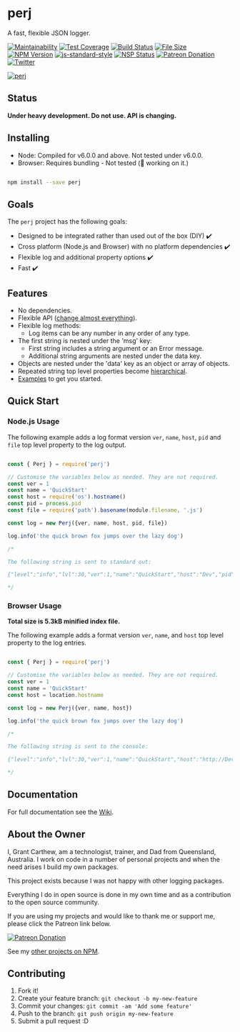 # perj

A fast, flexible JSON logger.

[![Maintainability][cc-maintain-badge]][cc-maintain-url]
[![Test Coverage][cc-coverage-badge]][cc-coverage-url]
[![Build Status][travisci-image]][travisci-url]
[![File Size][file-size-badge]][file-size-url]
[![NPM Version][npm-v-badge]][perj-npm]
[![js-standard-style][js-standard-image]][js-standard-url]
[![NSP Status][nsp-image]][nsp-url]
[![Patreon Donation][patreon-image]][patreon-url]
[![Twitter][twitter-badge]][twitter-url]

[![perj][perj-image]][perj-url]

## Status

__Under heavy development. Do not use. API is changing.__

## Installing

* Node: Compiled for v6.0.0 and above. Not tested under v6.0.0.
* Browser: Requires bundling - Not tested (🤔 working on it.)

```sh

npm install --save perj

```

## Goals

The `perj` project has the following goals:

* Designed to be integrated rather than used out of the box (DIY) ✔️
* Cross platform (Node.js and Browser) with no platform dependencies ✔️
* Flexible log and additional property options ✔️
* Fast ✔️

## Features

* No dependencies.
* Flexible API ([change almost everything][perj-options]).
* Flexible log methods:
  * Log items can be any number in any order of any type.
* The first string is nested under the 'msg' key:
  * First string includes a string argument or an Error message.
  * Additional string arguments are nested under the data key.
* Objects are nested under the 'data' key as an object or array of objects.
* Repeated string top level properties become [hierarchical][perj-separatorString].
* [Examples][perj-examples] to get you started.

## Quick Start

### Node.js Usage

The following example adds a log format version `ver`, `name`, `host`, `pid` and `file` top level property to the log output.

```js

const { Perj } = require('perj')

// Customise the variables below as needed. They are not required.
const ver = 1
const name = 'QuickStart'
const host = require('os').hostname()
const pid = process.pid
const file = require('path').basename(module.filename, '.js')

const log = new Perj({ver, name, host, pid, file})

log.info('the quick brown fox jumps over the lazy dog')

/*

The following string is sent to standard out:

{"level":"info","lvl":30,"ver":1,"name":"QuickStart","host":"Dev","pid":233241,"file":"quick-start","time":1526102959677,"msg":"the quick brown fox jumps over the lazy dog","data":""}

*/

```

### Browser Usage

__Total size is 5.3kB minified index file.__

The following example adds a format version `ver`, `name`, and `host` top level property to the log entries.

```js

const { Perj } = require('perj')

// Customise the variables below as needed. They are not required.
const ver = 1
const name = 'QuickStart'
const host = location.hostname

const log = new Perj({ver, name, host})

log.info('the quick brown fox jumps over the lazy dog')

/*

The following string is sent to the console:

{"level":"info","lvl":30,"ver":1,"name":"QuickStart","host":"http://Dev","time":1526103303019,"msg":"the quick brown fox jumps over the lazy dog","data":""}

*/

```

## Documentation

For full documentation see the [Wiki][perj-wiki].

## About the Owner

I, Grant Carthew, am a technologist, trainer, and Dad from Queensland, Australia. I work on code in a number of personal projects and when the need arises I build my own packages.

This project exists because I was not happy with other logging packages.

Everything I do in open source is done in my own time and as a contribution to the open source community.

If you are using my projects and would like to thank me or support me, please click the Patreon link below.

[![Patreon Donation][patreon-image]][patreon-url]

See my [other projects on NPM](https://www.npmjs.com/~grantcarthew).

## Contributing

1.  Fork it!
2.  Create your feature branch: `git checkout -b my-new-feature`
3.  Commit your changes: `git commit -am 'Add some feature'`
4.  Push to the branch: `git push origin my-new-feature`
5.  Submit a pull request :D

[travisci-image]: https://travis-ci.org/grantcarthew/node-perj.svg?branch=master
[travisci-url]: https://travis-ci.org/grantcarthew/node-perj
[cc-maintain-badge]: https://api.codeclimate.com/v1/badges/14946690a2410b71177e/maintainability
[cc-maintain-url]: https://codeclimate.com/github/grantcarthew/node-perj/maintainability
[cc-coverage-badge]: https://api.codeclimate.com/v1/badges/14946690a2410b71177e/test_coverage
[cc-coverage-url]: https://codeclimate.com/github/grantcarthew/node-perj/test_coverage
[npm-v-badge]: https://img.shields.io/npm/v/perj.svg
[file-size-badge]: https://img.shields.io/github/size/grantcarthew/node-perj/dist/perj.js.svg
[file-size-url]: https://github.com/grantcarthew/node-perj/blob/master/dist/perj.js
[js-standard-image]: https://img.shields.io/badge/code%20style-standard-brightgreen.svg
[js-standard-url]: http://standardjs.com/
[nsp-image]: https://nodesecurity.io/orgs/openjs/projects/4367c7cb-163d-4335-be3c-fe3429c69385/badge
[nsp-url]: https://nodesecurity.io/orgs/openjs/projects/4367c7cb-163d-4335-be3c-fe3429c69385
[patreon-image]: https://img.shields.io/badge/patreon-donate-yellow.svg
[patreon-url]: https://www.patreon.com/grantcarthew
[twitter-badge]: https://img.shields.io/twitter/url/http/shields.io.svg?style=social
[twitter-url]: https://twitter.com/grantcarthew
[perj-image]: https://rawgit.com/grantcarthew/node-perj/master/perj.svg
[perj-url]: https://github.com/grantcarthew/node-perj
[perj-npm]: https://www.npmjs.com/package/perj
[perj-wiki]: https://github.com/grantcarthew/node-perj/wiki
[perj-options]: https://github.com/grantcarthew/node-perj/wiki/Options
[perj-separatorString]: https://github.com/grantcarthew/node-perj/wiki/separatorString
[perj-examples]: https://github.com/grantcarthew/node-perj/wiki/Examples
[pino-url]: https://www.npmjs.com/package/pino
